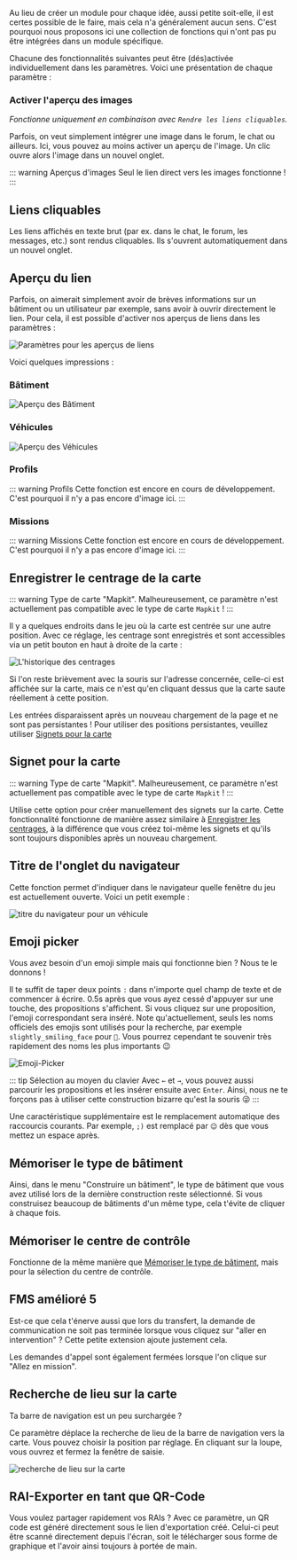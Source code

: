 Au lieu de créer un module pour chaque idée, aussi petite soit-elle, il est certes possible de le faire,
mais cela n'a généralement aucun sens.
C'est pourquoi nous proposons ici une collection de fonctions qui n'ont pas pu être intégrées dans un module spécifique.

Chacune des fonctionnalités suivantes peut être (dés)activée individuellement dans les paramètres.
Voici une présentation de chaque paramètre :

### Activer l'aperçu des images

*Fonctionne uniquement en combinaison avec `Rendre les liens cliquables`.*

Parfois, on veut simplement intégrer une image dans le forum, le chat ou ailleurs.
Ici, vous pouvez au moins activer un aperçu de l'image.
Un clic ouvre alors l'image dans un nouvel onglet.

::: warning Aperçus d'images
Seul le lien direct vers les images fonctionne !
:::

## Liens cliquables

Les liens affichés en texte brut (par ex. dans le chat, le forum, les messages, etc.) sont rendus cliquables.
Ils s'ouvrent automatiquement dans un nouvel onglet.

## Aperçu du lien

Parfois, on aimerait simplement avoir de brèves informations sur un bâtiment ou un utilisateur par exemple,
sans avoir à ouvrir directement le lien.
Pour cela, il est possible d'activer nos aperçus de liens dans les paramètres :

![Paramètres pour les aperçus de liens](./linkPreview_setting.png)

Voici quelques impressions :

### Bâtiment

![Aperçu des Bâtiment](./linkPreview_building.png)

### Véhicules

![Aperçu des Véhicules](./linkPreview_vehicle.png)

### Profils

::: warning Profils
Cette fonction est encore en cours de développement. C'est pourquoi il n'y a pas encore d'image ici.
:::

### Missions

::: warning Missions
Cette fonction est encore en cours de développement. C'est pourquoi il n'y a pas encore d'image ici.
:::

## Enregistrer le centrage de la carte

::: warning Type de carte "Mapkit".
Malheureusement, ce paramètre n'est actuellement pas compatible avec le type de carte `Mapkit` !
:::

Il y a quelques endroits dans le jeu où la carte est centrée sur une autre position.
Avec ce réglage, les centrage sont enregistrés et sont accessibles via un petit bouton en haut à droite de la carte :

![L'historique des centrages](./mapUndo.png)

Si l'on reste brièvement avec la souris sur l'adresse concernée, celle-ci est affichée sur la carte,
mais ce n'est qu'en cliquant dessus que la carte saute réellement à cette position.

Les entrées disparaissent après un nouveau chargement de la page et ne sont pas persistantes !
Pour utiliser des positions persistantes, veuillez utiliser
[Signets pour la carte](#signet-pour-la-carte)

## Signet pour la carte

::: warning Type de carte "Mapkit".
Malheureusement, ce paramètre n'est actuellement pas compatible avec le type de carte `Mapkit` !
:::

Utilise cette option pour créer manuellement des signets sur la carte.
Cette fonctionnalité fonctionne de manière assez similaire à
[Enregistrer les centrages](#enregistrer-le-centrage-de-la-carte),
à la différence que vous créez toi-même les signets et qu'ils sont toujours disponibles après un nouveau chargement.

## Titre de l'onglet du navigateur

Cette fonction permet d'indiquer dans le navigateur quelle fenêtre du jeu est actuellement ouverte.
Voici un petit exemple :

![titre du navigateur pour un véhicule](./browsertitle.png)

## Emoji picker

Vous avez besoin d'un emoji simple mais qui fonctionne bien ? Nous te le donnons !

Il te suffit de taper deux points `:` dans n'importe quel champ de texte et de commencer à écrire.
0.5s après que vous ayez cessé d'appuyer sur une touche, des propositions s'affichent.
Si vous cliquez sur une proposition, l'emoji correspondant sera inséré.
Note qu'actuellement, seuls les noms officiels des emojis sont utilisés pour la recherche,
par exemple `slightly_smiling_face` pour `🙂`.
Vous pourrez cependant te souvenir très rapidement des noms les plus importants 😉

![Emoji-Picker](./emojipicker.png)

::: tip Sélection au moyen du clavier
Avec `←` et `→`, vous pouvez aussi parcourir les propositions et les insérer ensuite avec `Enter`.
Ainsi, nous ne te forçons pas à utiliser cette construction bizarre qu'est la souris 😜
:::

Une caractéristique supplémentaire est le remplacement automatique des raccourcis courants.
Par exemple, `;)` est remplacé par `😉` dès que vous mettez un espace après.

## Mémoriser le type de bâtiment

Ainsi, dans le menu "Construire un bâtiment",
le type de bâtiment que vous avez utilisé lors de la dernière construction reste sélectionné.
Si vous construisez beaucoup de bâtiments d'un même type, cela t'évite de cliquer à chaque fois.

## Mémoriser le centre de contrôle

Fonctionne de la même manière que [Mémoriser le type de bâtiment](#mémoriser-le-type-de-bâtiment),
mais pour la sélection du centre de contrôle.

## FMS amélioré 5

Est-ce que cela t'énerve aussi que lors du transfert,
la demande de communication ne soit pas terminée lorsque vous cliquez sur "aller en intervention" ?
Cette petite extension ajoute justement cela.

Les demandes d'appel sont également fermées lorsque l'on clique sur "Allez en mission".

## Recherche de lieu sur la carte

Ta barre de navigation est un peu surchargée ?

Ce paramètre déplace la recherche de lieu de la barre de navigation vers la carte.
Vous pouvez choisir la position par réglage.
En cliquant sur la loupe, vous ouvrez et fermez la fenêtre de saisie.

![recherche de lieu sur la carte](./mapsearch.png)

## RAI-Exporter en tant que QR-Code

Vous voulez partager rapidement vos RAIs ?
Avec ce paramètre, un QR code est généré directement sous le lien d'exportation créé.
Celui-ci peut être scanné directement depuis l'écran,
soit le télécharger sous forme de graphique et l'avoir ainsi toujours à portée de main.
